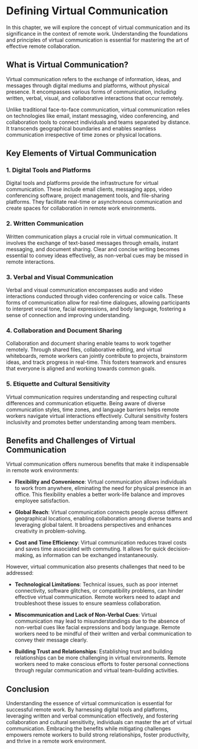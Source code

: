 # Defining Virtual Communication

In this chapter, we will explore the concept of virtual communication and its significance in the context of remote work. Understanding the foundations and principles of virtual communication is essential for mastering the art of effective remote collaboration.

## What is Virtual Communication?

Virtual communication refers to the exchange of information, ideas, and messages through digital mediums and platforms, without physical presence. It encompasses various forms of communication, including written, verbal, visual, and collaborative interactions that occur remotely.

Unlike traditional face-to-face communication, virtual communication relies on technologies like email, instant messaging, video conferencing, and collaboration tools to connect individuals and teams separated by distance. It transcends geographical boundaries and enables seamless communication irrespective of time zones or physical locations.

## Key Elements of Virtual Communication

### 1\. Digital Tools and Platforms

Digital tools and platforms provide the infrastructure for virtual communication. These include email clients, messaging apps, video conferencing software, project management tools, and file-sharing platforms. They facilitate real-time or asynchronous communication and create spaces for collaboration in remote work environments.

### 2\. Written Communication

Written communication plays a crucial role in virtual communication. It involves the exchange of text-based messages through emails, instant messaging, and document sharing. Clear and concise writing becomes essential to convey ideas effectively, as non-verbal cues may be missed in remote interactions.

### 3\. Verbal and Visual Communication

Verbal and visual communication encompasses audio and video interactions conducted through video conferencing or voice calls. These forms of communication allow for real-time dialogues, allowing participants to interpret vocal tone, facial expressions, and body language, fostering a sense of connection and improving understanding.

### 4\. Collaboration and Document Sharing

Collaboration and document sharing enable teams to work together remotely. Through shared files, collaborative editing, and virtual whiteboards, remote workers can jointly contribute to projects, brainstorm ideas, and track progress in real-time. This fosters teamwork and ensures that everyone is aligned and working towards common goals.

### 5\. Etiquette and Cultural Sensitivity

Virtual communication requires understanding and respecting cultural differences and communication etiquette. Being aware of diverse communication styles, time zones, and language barriers helps remote workers navigate virtual interactions effectively. Cultural sensitivity fosters inclusivity and promotes better understanding among team members.

## Benefits and Challenges of Virtual Communication

Virtual communication offers numerous benefits that make it indispensable in remote work environments:

- **Flexibility and Convenience**: Virtual communication allows individuals to work from anywhere, eliminating the need for physical presence in an office. This flexibility enables a better work-life balance and improves employee satisfaction.
    
- **Global Reach**: Virtual communication connects people across different geographical locations, enabling collaboration among diverse teams and leveraging global talent. It broadens perspectives and enhances creativity in problem-solving.
    
- **Cost and Time Efficiency**: Virtual communication reduces travel costs and saves time associated with commuting. It allows for quick decision-making, as information can be exchanged instantaneously.
    

However, virtual communication also presents challenges that need to be addressed:

- **Technological Limitations**: Technical issues, such as poor internet connectivity, software glitches, or compatibility problems, can hinder effective virtual communication. Remote workers need to adapt and troubleshoot these issues to ensure seamless collaboration.
    
- **Miscommunication and Lack of Non-Verbal Cues**: Virtual communication may lead to misunderstandings due to the absence of non-verbal cues like facial expressions and body language. Remote workers need to be mindful of their written and verbal communication to convey their message clearly.
    
- **Building Trust and Relationships**: Establishing trust and building relationships can be more challenging in virtual environments. Remote workers need to make conscious efforts to foster personal connections through regular communication and virtual team-building activities.
    

## Conclusion

Understanding the essence of virtual communication is essential for successful remote work. By harnessing digital tools and platforms, leveraging written and verbal communication effectively, and fostering collaboration and cultural sensitivity, individuals can master the art of virtual communication. Embracing the benefits while mitigating challenges empowers remote workers to build strong relationships, foster productivity, and thrive in a remote work environment.
